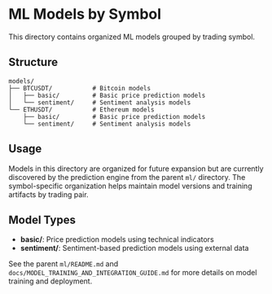 # ML Models by Symbol

This directory contains organized ML models grouped by trading symbol.

## Structure

```
models/
├── BTCUSDT/           # Bitcoin models
│   ├── basic/         # Basic price prediction models
│   └── sentiment/     # Sentiment analysis models
└── ETHUSDT/           # Ethereum models
    ├── basic/         # Basic price prediction models  
    └── sentiment/     # Sentiment analysis models
```

## Usage

Models in this directory are organized for future expansion but are currently discovered by the prediction engine from the parent `ml/` directory. The symbol-specific organization helps maintain model versions and training artifacts by trading pair.

## Model Types

- **basic/**: Price prediction models using technical indicators
- **sentiment/**: Sentiment-based prediction models using external data

See the parent `ml/README.md` and `docs/MODEL_TRAINING_AND_INTEGRATION_GUIDE.md` for more details on model training and deployment.